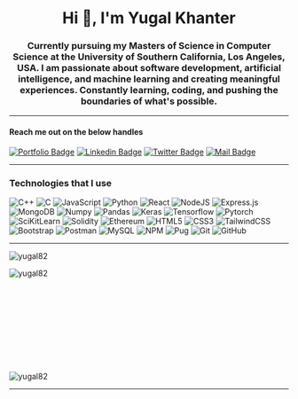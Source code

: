 <h1 align="center">Hi 👋, I'm Yugal Khanter</h1>
<h3 align="center">Currently pursuing my Masters of Science in Computer Science at the University of Southern California, Los Angeles, USA. I am passionate about software development, artificial intelligence, and machine learning and creating meaningful experiences. Constantly learning, coding, and pushing the boundaries of what's possible.</h3>
<hr>

<h4>Reach me out on the below handles</h4>

[![Portfolio Badge](https://img.shields.io/badge/-Portfolio--Website-0e76a8?style=flat&labelColor=0e76a8&logoColor=white)](https://yugalkhanter.vercel.app)
[![Linkedin Badge](https://img.shields.io/badge/-LinkedIn-0e76a8?style=flat&labelColor=0e76a8&logo=linkedin&logoColor=white)](https://www.linkedin.com/in/yugal-khanter-7499621bb/)
[![Twitter Badge](https://img.shields.io/badge/-@Twitter/X-1ca0f1?style=flat&labelColor=1ca0f1&logo=x&logoColor=white&link=https://twitter.com/Ipenywis)](https://x.com/KhanterYugal)
[![Mail Badge](https://img.shields.io/badge/-Gmail-c0392b?style=flat&labelColor=c0392b&logo=gmail&logoColor=white)](mailto:yugalkhanter82@gmail.com)
<!-- [![Mail Badge](https://img.shields.io/badge/-@islempenywis-e84393?style=flat&labelColor=e84393&logo=instagram&logoColor=white)](https://instagram.com/islempenywis)  --> 
<hr>

<h3>Technologies that I use</h3>

![C++](https://img.shields.io/badge/c++-%2300599C.svg?style=for-the-badge&logo=c%2B%2B&logoColor=white)
![C](https://img.shields.io/badge/c-%2300599C.svg?style=for-the-badge&logo=c&logoColor=white)
![JavaScript](https://img.shields.io/badge/javascript-%23323330.svg?style=for-the-badge&logo=javascript&logoColor=%23F7DF1E)
![Python](https://img.shields.io/badge/python-3670A0?style=for-the-badge&logo=python&logoColor=ffdd54)
![React](https://img.shields.io/badge/react-%2320232a.svg?style=for-the-badge&logo=react&logoColor=%2361DAFB)
![NodeJS](https://img.shields.io/badge/node.js-6DA55F?style=for-the-badge&logo=node.js&logoColor=white)
![Express.js](https://img.shields.io/badge/express.js-%23404d59.svg?style=for-the-badge&logo=express&logoColor=%2361DAFB)
![MongoDB](https://img.shields.io/badge/MongoDB-%234ea94b.svg?style=for-the-badge&logo=mongodb&logoColor=white)
![Numpy](https://img.shields.io/badge/numpy-%23FFFFFF.svg?style=for-the-badge&logo=numpy&logoColor=%234BA6C9)
![Pandas](https://img.shields.io/badge/pandas-%23120751.svg?style=for-the-badge&logo=pandas&logoColor=%23FFFFFF)
![Keras](https://img.shields.io/badge/keras-%23FFFFFF.svg?style=for-the-badge&logo=keras&logoColor=%23C90000)
![Tensorflow](https://img.shields.io/badge/tensorflow-%23282828.svg?style=for-the-badge&logo=tensorflow&logoColor=%23E68A23)
![Pytorch](https://img.shields.io/badge/pytorch-%23363636.svg?style=for-the-badge&logo=pytorch&logoColor=%23E68A23)
![SciKitLearn](https://img.shields.io/badge/sklearn-white.svg?style=for-the-badge&logo=sklearn&logoColor=white)
![Solidity](https://img.shields.io/badge/Solidity-%23363636.svg?style=for-the-badge&logo=solidity&logoColor=white)
![Ethereum](https://img.shields.io/badge/Ethereum-3C3C3D?style=for-the-badge&logo=Ethereum&logoColor=white)
![HTML5](https://img.shields.io/badge/html5-%23E34F26.svg?style=for-the-badge&logo=html5&logoColor=white)
![CSS3](https://img.shields.io/badge/css3-%231572B6.svg?style=for-the-badge&logo=css3&logoColor=white)
![TailwindCSS](https://img.shields.io/badge/tailwindcss-%2338B2AC.svg?style=for-the-badge&logo=tailwind-css&logoColor=white)
![Bootstrap](https://img.shields.io/badge/bootstrap-%23563D7C.svg?style=for-the-badge&logo=bootstrap&logoColor=white)
![Postman](https://img.shields.io/badge/Postman-FF6C37?style=for-the-badge&logo=postman&logoColor=white)
![MySQL](https://img.shields.io/badge/mysql-%2300f.svg?style=for-the-badge&logo=mysql&logoColor=white)
![NPM](https://img.shields.io/badge/NPM-%23CB3837.svg?style=for-the-badge&logo=npm&logoColor=white)
![Pug](https://img.shields.io/badge/Pug-FFF?style=for-the-badge&logo=pug&logoColor=A86454)
![Git](https://img.shields.io/badge/git-%23F05033.svg?style=for-the-badge&logo=git&logoColor=white)
![GitHub](https://img.shields.io/badge/github-%23121011.svg?style=for-the-badge&logo=github&logoColor=white)

<hr>

<p align="left"> <img src="https://komarev.com/ghpvc/?username=yugal82&label=Profile%20views&color=0e75b6&style=flat" alt="yugal82" /> </p>

<p><img align="left" src="https://github-readme-stats.vercel.app/api/top-langs?username=yugal82&show_icons=true&locale=en&layout=compact&hide=pug,css,html" alt="yugal82" /></p>

<p style="margin-top:200px; display:block"><img align="center" src="https://github-readme-stats.vercel.app/api?username=yugal82&show_icons=true&locale=en" alt="yugal82" /></p>

<hr>